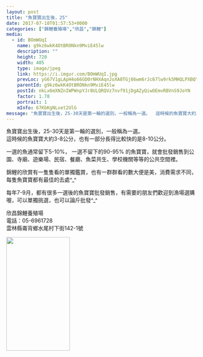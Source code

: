 ```yaml
---
layout: post
title: "魚寶寶出生後，25" 
date: 2017-07-10T01:57:53+0000 
categories: ["錦鯉養殖場","欣昌","錦鯉"] 
media:
  - id: BOmWUqI
    name: g9kz6wkK4OtBRONkn9MviE45lw
    description: ""   
    height: 720
    width: 405
    type: image/jpeg
    link: https://i.imgur.com/BOmWUqI.jpg
    prevLoc: yG67V1gLApH4o66GD0rNHXAqnJoXA8TGj86wm6rJc67lw9rk5MHQLPXBQYPNszOnXPyqRRiM74DPk99GFYOYKj7V4OTXNDrXAlpqtOmQWBwgPEHMrQQlGQR2hXkKZZxvXlh709nWOX54cq0DDAPv2Vt7mk9Q9KOzTPLEGMZKkki0l6K0RypzcGmzW5K9nkc4gY8AkYQmFnzzXLZ9NyiXB6NgzLBpf04mR1mrxjIm8XyQXppyiPnjGMXMGQikyNRyR4WztY5A
    parentId: g9kz6wkK4OtBRONkn9MviE45lw
    postId: nkLx6mXNZnIWPWnpYJr8ULQRQVz7nvf91jDgAZyQiwOEmvRBVnS9JoYN
    factor: 1.78
    portrait: 1
    mInfo: 67KbKgNLvet2UlG
message: "魚寶寶出生後，25-30天是第一輪的選別，一般稱為一選。  這時候的魚寶寶大約3-8公分，也有一部分長得比較快的是8-10公分。    一選的魚通常留下5-10%， 一選不留下的90-95% 的魚寶寶，就會批發銷售到公園、寺廟、遊樂場、民宿、餐廳、魚菜共生、學校機關等等的公共空間裡。    錦鯉的欣賞有一隻隻看的單獨鑑賞，也有一群群看的數大便是美，消費需求不同，每隻魚寶寶都有最佳的去處_    每年7-9月，都有很多一選後的魚寶寶批發銷售，有需要的朋友們歡迎到漁場選購喔，可以單獨挑選，也可以論斤批發_    欣昌錦鯉養殖場  電話;05-6961728  雲林縣崙背鄉水尾村下街142-1號"
---
```


魚寶寶出生後，25-30天是第一輪的選別，一般稱為一選。  
這時候的魚寶寶大約3-8公分，也有一部分長得比較快的是8-10公分。  
  
一選的魚通常留下5-10%， 一選不留下的90-95% 的魚寶寶，就會批發銷售到公園、寺廟、遊樂場、民宿、餐廳、魚菜共生、學校機關等等的公共空間裡。  
  
錦鯉的欣賞有一隻隻看的單獨鑑賞，也有一群群看的數大便是美，消費需求不同，每隻魚寶寶都有最佳的去處^_^  
  
每年7-9月，都有很多一選後的魚寶寶批發銷售，有需要的朋友們歡迎到漁場選購喔，可以單獨挑選，也可以論斤批發^_^  
  
欣昌錦鯉養殖場  
電話：05-6961728  
雲林縣崙背鄉水尾村下街142-1號


[//]: #media:  
<a href="https://i.imgur.com/BOmWUqI.jpg"><img src="https://i.imgur.com/BOmWUqI.jpg" height="300" width="168" /></a> 
 
